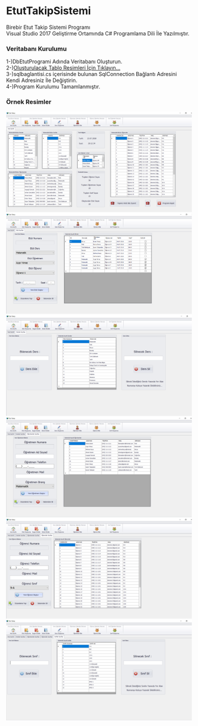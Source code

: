# EtutTakipSistemi
Birebir Etut Takip Sistemi Programı <br />
Visual Studio 2017 Geliştirme Ortamında C# Programlama Dili İle Yazılmıştır. <br />

### Veritabanı Kurulumu
1-)DbEtutProgrami Adında Veritabanı Oluşturun.<br />
2-)[Oluşturulacak Tablo Resimleri İçin Tıklayın...](https://github.com/berkekurnaz/EtutTakipSistemi/tree/master/Tablolar)  <br />
3-)sqlbaglantisi.cs içerisinde bulunan SqlConnection Bağlantı Adresini Kendi Adresiniz İle Değiştirin.  <br />
4-)Program Kurulumu Tamamlanmıştır.

### Örnek Resimler

![Resim1](https://github.com/berkekurnaz/EtutTakipSistemi/blob/master/img/Etut1.png)
![Resim2](https://github.com/berkekurnaz/EtutTakipSistemi/blob/master/img/Etut2.png)
![Resim3](https://github.com/berkekurnaz/EtutTakipSistemi/blob/master/img/Etut3.png)
![Resim4](https://github.com/berkekurnaz/EtutTakipSistemi/blob/master/img/Etut4.png)
![Resim5](https://github.com/berkekurnaz/EtutTakipSistemi/blob/master/img/Etut5.png)
![Resim6](https://github.com/berkekurnaz/EtutTakipSistemi/blob/master/img/Etut6.png)
